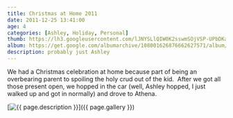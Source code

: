 ```yaml
---
title: Christmas at Home 2011
date: 2011-12-25 13:41:00
age: 4
categories: [Ashley, Holiday, Personal]
thumb: https://lh3.googleusercontent.com/lJNYSLlQIW0K2sswmSOjVSP-UPbDKaOzFTQypz7q_GXPy631s7FdvYOX8ddNhbZs8ft4VVcNHNIgP_iLfZMMdPlzvemiM037kngYU9bJ2Q=w293-h220
album: https://get.google.com/albumarchive/108001626876662627571/album/AF1QipNxSCwG4D1wbNSKBYprCX9qT1qJQeMps3I--hc7?source=pwa&authKey=CN-7vpf2t4rrZQ
description: probably just Ashley
---
```

We had a Christmas celebration at home because part of being an overbearing parent to spoiling the holy crud out of the kid.  After we got all those present open, we hopped in the car (well, Ashley hopped, I just walked up and got in normally) and drove to Athena.

[<img src="{{ page.thumb }}" alt="{{ page.description }}" class="wyseguys-album"/>]({{ page.gallery }})